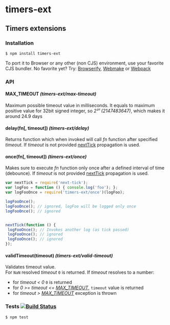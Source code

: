 # timers-ext
## Timers extensions

### Installation

	$ npm install timers-ext
	
To port it to Browser or any other (non CJS) environment, use your favorite CJS bundler. No favorite yet? Try: [Browserify](http://browserify.org/), [Webmake](https://github.com/medikoo/modules-webmake) or [Webpack](http://webpack.github.io/)

### API

#### MAX\_TIMEOUT _(timers-ext/max-timeout)_

Maximum possible timeout value in milliseconds. It equals to maximum positive value for 32bit signed integer, so _2³¹ (2147483647)_, which makes it around 24.9 days

#### delay(fn[, timeout]) _(timers-ext/delay)_

Returns function which when invoked will call _fn_ function after specified 
_timeout_. If _timeout_ is not provided [nextTick](https://github.com/medikoo/next-tick/#next-tick) propagation is used.

#### once(fn[, timeout]) _(timers-ext/once)_

Makes sure to execute _fn_ function only once after a defined interval of time (debounce). If _timeout_ is not provided [nextTick](https://github.com/medikoo/next-tick/#next-tick) propagation is used.


```javascript
var nextTick = require('next-tick');
var logFoo = function () { console.log('foo'); };
var logFooOnce = require('timers-ext/once')(logFoo);

logFooOnce();
logFooOnce(); // ignored, logFoo will be logged only once
logFooOnce(); // ignored


nextTick(function () {
 logFooOnce(); // Invokes another log (as tick passed)
 logFooOnce(); // ignored
 logFooOnce(); // ignored
});

```

#### validTimeout(timeout) _(timers-ext/valid-timeout)_

Validates timeout value.  
For `NaN` resolved _timeout_ `0` is returned.
If _timeout_ resolves to a number:
- for _timeout < 0_ `0` is returned
- for _0 >= timeout <= [MAX_TIMEOUT](#max_timeout-timers-extmax-timeout)_, `timeout` value is returned
- for _timeout > [MAX_TIMEOUT](#max_timeout-timers-extmax-timeout)_ exception is thrown

### Tests [![Build Status](https://travis-ci.org/medikoo/timers-ext.png)](https://travis-ci.org/medikoo/timers-ext)

	$ npm test
